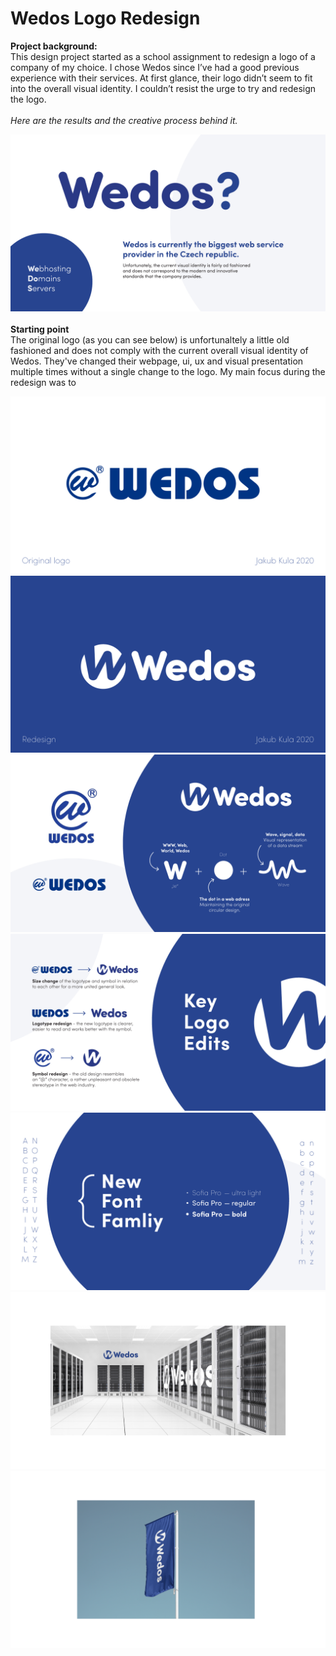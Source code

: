 # Wedos Logo Redesign
**Project background:** <br>
This design project started as a school assignment to redesign a logo of a company of my choice. I chose Wedos since I’ve had a good previous experience with their services. At first glance, their logo didn’t seem to fit into the overall visual identity. I couldn’t resist the urge to try and redesign the logo.<br><br>
*Here are the results and the creative process behind it.*

![Placeholder](img/00_intro.png)
<br>
<br>
**Starting point** <br>
The original logo (as you can see below) is unfortunaltely a little old fashioned and does not comply with the current overall visual identity of Wedos. They've changed their webpage, ui, ux and visual presentation multiple times without a single change to the logo. My main focus during the redesign was to 

![Placeholder](img/01_before.png)
![Placeholder](img/02_after.png)
![Placeholder](img/03_detail.png)
![Placeholder](img/04_changes.png)
![Placeholder](img/05_font.png)
![Placeholder](img/05_mockup_1.png)
![Placeholder](img/06_mockup_2.png)
